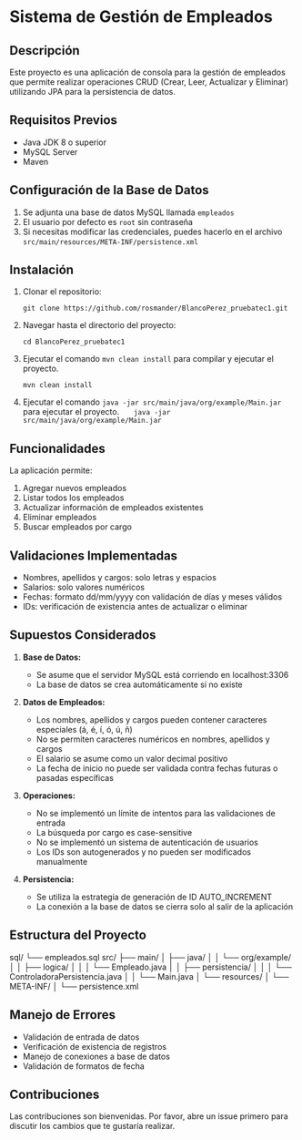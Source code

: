 # Sistema de Gestión de Empleados

## Descripción

Este proyecto es una aplicación de consola para la gestión de empleados que permite realizar operaciones CRUD (Crear, Leer, Actualizar y Eliminar) utilizando JPA para la persistencia de datos.

## Requisitos Previos

- Java JDK 8 o superior
- MySQL Server
- Maven

## Configuración de la Base de Datos

1. Se adjunta una base de datos MySQL llamada `empleados`
2. El usuario por defecto es `root` sin contraseña
3. Si necesitas modificar las credenciales, puedes hacerlo en el archivo `src/main/resources/META-INF/persistence.xml`

## Instalación

1. Clonar el repositorio:
   ```
   git clone https://github.com/rosmander/BlancoPerez_pruebatec1.git
   ```
2. Navegar hasta el directorio del proyecto:
   ```
   cd BlancoPerez_pruebatec1
   ```
3. Ejecutar el comando `mvn clean install` para compilar y ejecutar el proyecto.
   ```
   mvn clean install
   ```
4. Ejecutar el comando `java -jar src/main/java/org/example/Main.jar
` para ejecutar el proyecto.
   `    java -jar src/main/java/org/example/Main.jar
   `

## Funcionalidades

La aplicación permite:

1. Agregar nuevos empleados
2. Listar todos los empleados
3. Actualizar información de empleados existentes
4. Eliminar empleados
5. Buscar empleados por cargo

## Validaciones Implementadas

- Nombres, apellidos y cargos: solo letras y espacios
- Salarios: solo valores numéricos
- Fechas: formato dd/mm/yyyy con validación de días y meses válidos
- IDs: verificación de existencia antes de actualizar o eliminar

## Supuestos Considerados

1. **Base de Datos:**

   - Se asume que el servidor MySQL está corriendo en localhost:3306
   - La base de datos se crea automáticamente si no existe

2. **Datos de Empleados:**

   - Los nombres, apellidos y cargos pueden contener caracteres especiales (á, é, í, ó, ú, ñ)
   - No se permiten caracteres numéricos en nombres, apellidos y cargos
   - El salario se asume como un valor decimal positivo
   - La fecha de inicio no puede ser validada contra fechas futuras o pasadas específicas

3. **Operaciones:**

   - No se implementó un límite de intentos para las validaciones de entrada
   - La búsqueda por cargo es case-sensitive
   - No se implementó un sistema de autenticación de usuarios
   - Los IDs son autogenerados y no pueden ser modificados manualmente

4. **Persistencia:**
   - Se utiliza la estrategia de generación de ID AUTO_INCREMENT
   - La conexión a la base de datos se cierra solo al salir de la aplicación

## Estructura del Proyecto
sql/
└── empleados.sql
src/
├── main/
│ ├── java/
│ │ └── org/example/
│ │ ├── logica/
│ │ │ └── Empleado.java
│ │ ├── persistencia/
│ │ │ └── ControladoraPersistencia.java
│ │ └── Main.java
│ └── resources/
│ └── META-INF/
│ └── persistence.xml

## Manejo de Errores

- Validación de entrada de datos
- Verificación de existencia de registros
- Manejo de conexiones a base de datos
- Validación de formatos de fecha

## Contribuciones

Las contribuciones son bienvenidas. Por favor, abre un issue primero para discutir los cambios que te gustaría realizar.
